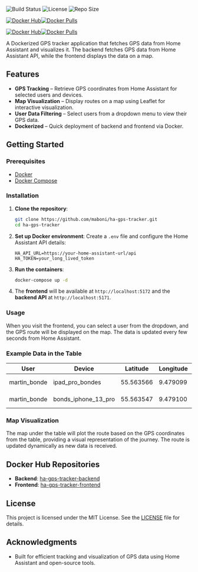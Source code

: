 ![Build Status](https://img.shields.io/github/actions/workflow/status/maboni/homeassistant-tracker/ci.yml?branch=main&style=for-the-badge)
![License](https://img.shields.io/github/license/maboni/homeassistant-tracker?style=for-the-badge)
![Repo Size](https://img.shields.io/github/repo-size/maboni/homeassistant-tracker?style=for-the-badge)

[![Docker Hub](https://img.shields.io/badge/Docker%20Hub-ha--gps--tracker--backend-blue?logo=docker&style=for-the-badge)](https://hub.docker.com/r/maboni82/ha-gps-tracker-backend)[![Docker Pulls](https://img.shields.io/docker/pulls/maboni82/ha-gps-tracker-backend?style=for-the-badge)](https://hub.docker.com/r/maboni82/ha-gps-tracker-backend)

[![Docker Hub](https://img.shields.io/badge/Docker%20Hub-ha--gps--tracker--frontend-blue?logo=docker&style=for-the-badge)](https://hub.docker.com/r/maboni82/ha-gps-tracker-frontend)[![Docker Pulls](https://img.shields.io/docker/pulls/maboni82/ha-gps-tracker-frontend?style=for-the-badge)](https://hub.docker.com/r/maboni82/ha-gps-tracker-frontend)

A Dockerized GPS tracker application that fetches GPS data from Home Assistant and visualizes it. The backend fetches GPS data from Home Assistant API, while the frontend displays the data on a map.

## Features
- **GPS Tracking** – Retrieve GPS coordinates from Home Assistant for selected users and devices.
- **Map Visualization** – Display routes on a map using Leaflet for interactive visualization.
- **User Data Filtering** – Select users from a dropdown menu to view their GPS data.
- **Dockerized** – Quick deployment of backend and frontend via Docker.

## Getting Started

### Prerequisites
- [Docker](https://www.docker.com/get-started)
- [Docker Compose](https://docs.docker.com/compose/install/)

### Installation

1. **Clone the repository**:
    ```bash
    git clone https://github.com/maboni/ha-gps-tracker.git
    cd ha-gps-tracker
    ```

2. **Set up Docker environment**:
    Create a `.env` file and configure the Home Assistant API details:
    ```
    HA_API_URL=https://your-home-assistant-url/api
    HA_TOKEN=your_long_lived_token
    ```

3. **Run the containers**:
    ```bash
    docker-compose up -d
    ```

4. The **frontend** will be available at `http://localhost:5172` and the **backend API** at `http://localhost:5171`.

### Usage
When you visit the frontend, you can select a user from the dropdown, and the GPS route will be displayed on the map. The data is updated every few seconds from Home Assistant.

### Example Data in the Table

| User         | Device             | Latitude      | Longitude     | Timestamp            | Accuracy |
|--------------|--------------------|---------------|---------------|----------------------|----------|
| martin_bonde | ipad_pro_bondes     | 55.563566     | 9.479099      | 19/10/2024, 21:35:52| 6        |
| martin_bonde | bonds_iphone_13_pro | 55.563547     | 9.479100      | 19/10/2024, 21:35:52| 9        |

### Map Visualization

The map under the table will plot the route based on the GPS coordinates from the table, providing a visual representation of the journey. The route is updated dynamically as new data is received.

## Docker Hub Repositories

- **Backend**: [ha-gps-tracker-backend](https://hub.docker.com/r/maboni82/ha-gps-tracker-backend)
- **Frontend**: [ha-gps-tracker-frontend](https://hub.docker.com/r/maboni82/ha-gps-tracker-frontend)

## License
This project is licensed under the MIT License. See the [LICENSE](LICENSE) file for details.

## Acknowledgments
- Built for efficient tracking and visualization of GPS data using Home Assistant and open-source tools.
